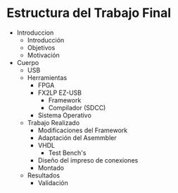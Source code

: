 # Estructura del Trabajo Final
* Introduccion
  * Introducción
  * Objetivos
  * Motivación
* Cuerpo
  * USB
  * Herramientas
    * FPGA
    * FX2LP EZ-USB
      * Framework
      * Compilador (SDCC)
    * Sistema Operativo
  * Trabajo Realizado
    * Modificaciones del Framework
    * Adaptación del Asemmbler
    * VHDL
      * Test Bench's
    * Diseño del impreso de conexiones
    * Montado
  * Resultados
    * Validación
    
